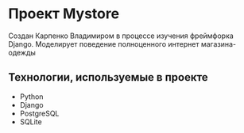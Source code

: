 # Проект Mystore
Создан Карпенко Владимиром в процессе изучения фреймфорка Django. Моделирует поведение полноценного интернет магазина-одежды
## Технологии, используемые в проекте
* Python
* Django
* PostgreSQL
* SQLite
